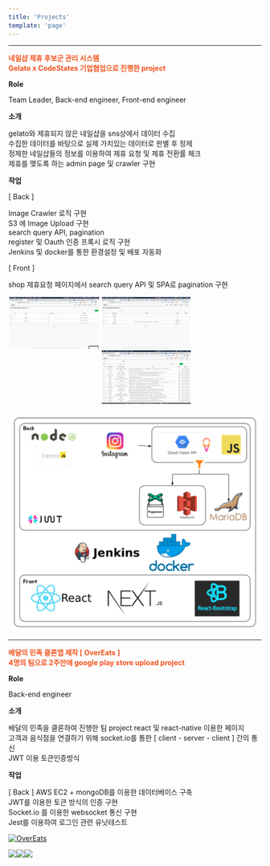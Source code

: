 ```yaml
---
title: 'Projects'
template: 'page'
---
```


---

<span style="color:#f2511b; font-weight:bold">
네일샵 제휴 후보군 관리 시스템</br>
Gelato x CodeStates 기업협업으로 진행한 project
</span>

**Role**

Team Leader, Back-end engineer, Front-end engineer

**소개**

gelato와 제휴되지 않은 네일샵을 sns상에서 데이터 수집 </br>
수집한 데이터를 바탕으로 실제 가치있는 데이터로 판별 후 정제 </br>
정제한 네일샵들의 정보를 이용하여 제휴 요청 및 제휴 전환률 체크 </br>
제휴를 맺도록 하는 admin page 및 crawler 구현

**작업**

[ Back ]

Image Crawler 로직 구현 </br>
S3 에 Image Upload 구현 </br>
search query API, pagination </br>
register 및 Oauth 인증 프록시 로직 구현 </br>
Jenkins 및 docker를 통한 환경설정 및 배포 자동화 </br>

[ Front ]

shop 제휴요청 페이지에서 search query API 및 SPA로 pagination 구현

<img src="/media/gelato_admin_message_condition_list.png" alt="" style="width:12.9em; float:left; padding:0.1em;"/>
<img src="/media/gelato_admin_message_result_list.png" alt="" style="width:12.9em; float:left; padding:0.1em;"/>
<img src="/media/gelato_admin_shop_list.png" alt="" style="width:12.9em; padding:0.1em;"/>

![](/media/flow.png)

---

<span style="color:#f2511b; font-weight:bold">
배달의 민족 클론앱 제작 [ OverEats ]</br>
4명의 팀으로 2주만에 google play store upload project 
</span>

**Role**

Back-end engineer

**소개**

배달의 민족을 클론하여 진행한 팀 project react 및 react-native 이용한 페이지 </br>
고객과 음식점을 연결하기 위해 socket.io를 통한 [ client - server - client ] 간의 통신</br>
JWT 이용 토큰인증방식

**작업**

[ Back ]
AWS EC2 + mongoDB를 이용한 데이터베이스 구축 </br>
JWT를 이용한 토큰 방식의 인증 구현 </br>
Socket.io 를 이용한 websocket 통신 구현 </br>
Jest를 이용하여 로그인 관련 유닛테스트 </br>

[![OverEats](https://lh3.googleusercontent.com/PxSBvXm2EwAXHgXbT2NPeF1DZuhi9q_BtOnPOUFJe2bHjTN5Sla2UE__j5BjhrV4ag=s120-rw)](https://play.google.com/store/apps/details?id=com.overeats.states)

<img src="https://lh3.googleusercontent.com/GXtEA-JotcV97fmC2SlQnWvLajwZvQ6n_kwW74ku7oyjuTjQEepFNLnnDAnSeiuqO32W=w720-h360-rw" style="float:left;"/>
<img src="https://lh3.googleusercontent.com/-muKUeDTo_FIHIdestQ3DWhipUAIPFxdu_QmK4nFvHSInkt9wfYiN4equCMSFnqFPzA=w720-h360-rw" style="float:left;"/>
<img src="https://lh3.googleusercontent.com/D3KIDC8UcT4fQmHwvapSTaR9-5Kjg1hq503VnRbf3gSsc9-1zJqegr6jiXzOF_eLjU7j=w720-h360-rw" />
